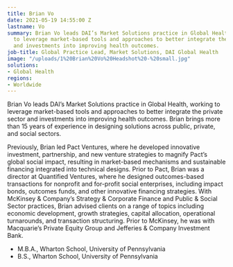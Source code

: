 ```yaml
---
title: Brian Vo
date: 2021-05-19 14:55:00 Z
lastname: Vo
summary: Brian Vo leads DAI’s Market Solutions practice in Global Health, working
  to leverage market-based tools and approaches to better integrate the private sector
  and investments into improving health outcomes.
job-title: Global Practice Lead, Market Solutions, DAI Global Health
image: "/uploads/1%20Brian%20Vo%20Headshot%20-%20small.jpg"
solutions:
- Global Health
regions:
- Worldwide
---
```


Brian Vo leads DAI’s Market Solutions practice in Global Health, working to leverage market-based tools and approaches to better integrate the private sector and investments into improving health outcomes. Brian brings more than 15 years of experience in designing solutions across public, private, and social sectors.

Previously, Brian led Pact Ventures, where he developed innovative investment, partnership, and new venture strategies to magnify Pact’s global social impact, resulting in market-based mechanisms and sustainable financing integrated into technical designs. Prior to Pact, Brian was a director at Quantified Ventures, where he designed outcomes-based transactions for nonprofit and for-profit social enterprises, including impact bonds, outcomes funds, and other innovative financing strategies. With McKinsey & Company’s Strategy & Corporate Finance and Public & Social Sector practices, Brian advised clients on a range of topics including economic development, growth strategies, capital allocation, operational turnarounds, and transaction structuring. Prior to McKinsey, he was with Macquarie’s Private Equity Group and Jefferies & Company Investment Bank.

* M.B.A., Wharton School, University of Pennsylvania
* B.S., Wharton School, University of Pennsylvania